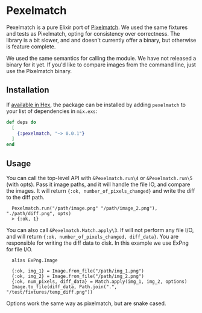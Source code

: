 # Pexelmatch

Pexelmatch is a pure Elixir port of [Pixelmatch](https://github.com/mapbox/pixelmatch).
We used the same fixtures and tests as Pixelmatch, opting for consistency over correctness.
The library is a bit slower, and and doesn't currently offer a binary, but otherwise is feature complete.

We used the same semantics for calling the module.
We have not released a binary for it yet.
If you'd like to compare images from the command line, just use the Pixelmatch binary.

## Installation

If [available in Hex](https://hex.pm/docs/publish), the package can be installed
by adding `pexelmatch` to your list of dependencies in `mix.exs`:

```elixir
def deps do
  [
    {:pexelmatch, "~> 0.0.1"}
  ]
end
```

## Usage

You can call the top-level API with `&Pexelmatch.run\4` or `&Pexelmatch.run\5` (with opts). 
Pass it image paths, and it will handle the file IO, and compare the images.
It will return `{:ok, number_of_pixels_changed}` and write the diff to the diff path.

```
  Pexelmatch.run("/path/image.png" "/path/image_2.png"), "./path/diff.png", opts)
  > {:ok, 1}
```

You can also call `&Pexelmatch.Match.apply\3`. 
If will not perform any file I/O, and will return `{:ok, number_of_pixels_changed, diff_data}`.
You are responsible for writing the diff data to disk.
In this example we use ExPng for file I/O.

```
  alias ExPng.Image

  {:ok, img_1} = Image.from_file("/path/img_1.png")
  {:ok, img_2} = Image.from_file("/path/img_2.png")
  {:ok, num_pixels, diff_data} = Match.apply(img_1, img_2, options)
  Image.to_file(diff_data, Path.join(".", "/test/fixtures/temp_diff.png"))
```

Options work the same way as pixelmatch, but are snake cased.